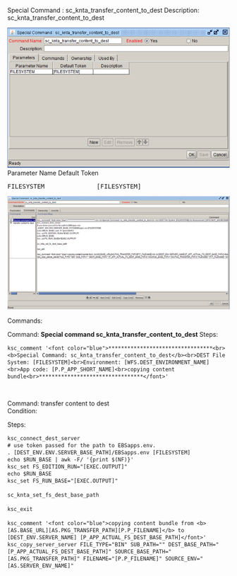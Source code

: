 
Special Command : sc_knta_transfer_content_to_dest 
Description: sc_knta_transfer_content_to_dest
  
<img src="./sc_knta_transfer_content_to_dest_parameters.PNG" width=800/>
Parameter Name    Default Token
<pre>
FILESYSTEM              [FILESYSTEM]
</pre>

<img src="./sc_knta_transfer_content_to_dest_commands.PNG" width=800/>

Commands:

Command: <b>Special command sc_knta_transfer_content_to_dest</b>
Steps:
```
ksc_comment '<font color="blue">*********************************<br><b>Special Command: sc_knta_transfer_content_to_dest</b><br>DEST File System: [FILESYSTEM]<br>Environment: [WFS.DEST_ENVIRONMENT_NAME]<br>App code: [P.P_APP_SHORT_NAME]<br>copying content bundle<br>*********************************</font>'
```
<BR>

Command: transfer content to dest<BR>
Condition:<BR>


Steps:
```
ksc_connect_dest_server
# use token passed for the path to EBSapps.env.  
. [DEST_ENV.ENV.SERVER_BASE_PATH]/EBSapps.env [FILESYSTEM]
echo $RUN_BASE | awk -F/ '{print $(NF)}'
ksc_set FS_EDITION_RUN="[EXEC.OUTPUT]"
echo $RUN_BASE
ksc_set FS_RUN_BASE="[EXEC.OUTPUT]"

sc_knta_set_fs_dest_base_path

ksc_exit

ksc_comment '<font color="blue">copying content bundle from <b>[AS.BASE_URL][AS.PKG_TRANSFER_PATH][P.P_FILENAME]</b> to [DEST_ENV.SERVER_NAME] [P_APP_ACTUAL_FS_DEST_BASE_PATH]</font>'
ksc_copy_server_server FILE_TYPE="BIN" SUB_PATH="" DEST_BASE_PATH="[P_APP_ACTUAL_FS_DEST_BASE_PATH]" SOURCE_BASE_PATH="[AS.PKG_TRANSFER_PATH]" FILENAME="[P.P_FILENAME]" SOURCE_ENV="[AS.SERVER_ENV_NAME]"
```